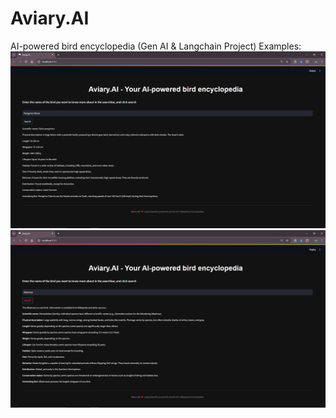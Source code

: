 # Aviary.AI
AI-powered bird encyclopedia (Gen AI &amp; Langchain Project)
Examples:
<img src="Screenshot (182).png">
<img src="Screenshot (184).png">
